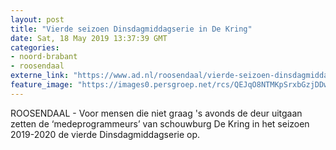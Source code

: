```yaml
---
layout: post
title: "Vierde seizoen Dinsdagmiddagserie in De Kring"
date: Sat, 18 May 2019 13:37:39 GMT
categories: 
- noord-brabant 
- roosendaal 
externe_link: "https://www.ad.nl/roosendaal/vierde-seizoen-dinsdagmiddagserie-in-de-kring~ad9dddbb/"
feature_image: "https://images0.persgroep.net/rcs/QEJqO8NTMKpSrxbGzjDDw0LWo70/diocontent/141413647/_fitwidth/400/?appId=21791a8992982cd8da851550a453bd7f&quality=0.7"
---
```


ROOSENDAAL - Voor mensen die niet graag 's avonds de deur uitgaan zetten de ‘medeprogrammeurs’ van schouwburg De Kring in het seizoen 2019-2020 de vierde Dinsdagmiddagserie op.
